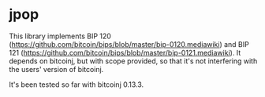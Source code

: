 # jpop

This library implements BIP 120 (https://github.com/bitcoin/bips/blob/master/bip-0120.mediawiki) and 
BIP 121 (https://github.com/bitcoin/bips/blob/master/bip-0121.mediawiki). It depends on bitcoinj, but 
with scope provided, so that it's not interfering with the users' version of bitcoinj. 

It's been tested so far with bitcoinj 0.13.3.

